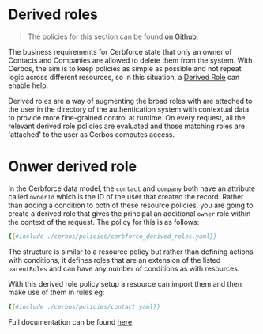 # Derived roles

> The policies for this section can be found [on Github](https://github.com/cerbos/tutorial/tree/main/src/07-derived-roles/cerbos).

The business requirements for Cerbforce state that only an owner of Contacts and Companies are allowed to delete them from the system. With Cerbos, the aim is to keep policies as simple as possible and not repeat logic across different resources, so in this situation, a [Derived Role](https://docs.cerbos.dev/cerbos/latest/policies/derived_roles.html) can enable help.

Derived roles are a way of augmenting the broad roles with are attached to the user in the directory of the authentication system with contextual data to provide more fine-grained control at runtime. On every request, all the relevant derived role policies are evaluated and those matching roles are 'attached' to the user as Cerbos computes access.

# Onwer derived role

In the Cerbforce data model, the `contact` and `company` both have an attribute called `ownerId` which is the ID of the user that created the record. Rather than adding a condition to both of these resource policies, you are going to create a derived role that gives the principal an additional `owner` role within the context of the request. The policy for this is as follows:

 ```yaml
{{#include ./cerbos/policies/cerbforce_derived_roles.yaml}}
```

The structure is similar to a resource policy but rather than defining actions with conditions, it defines roles that are an extension of the listed `parentRoles` and can have any number of conditions as with resources.

With this derived role policy setup a resource can import them and then make use of them in rules eg:

```yaml
{{#include ./cerbos/policies/contact.yaml}}
```

Full documentation can be found [here](https://docs.cerbos.dev/cerbos/latest/policies/derived_roles.html).